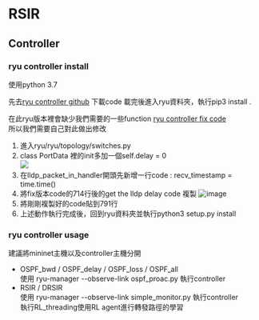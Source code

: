 # RSIR
## Controller

### ryu controller install

使用python 3.7

先去[ryu controller github](https://github.com/faucetsdn/ryu) 下載code
載完後進入ryu資料夾，執行pip3 install .

在此ryu版本裡會缺少我們需要的一些function  [ryu controller fix code](https://github.com/muzixing/ryu/blob/master/ryu/topology/switches.py)  
所以我們需要自己對此做出修改

1. 進入ryu/ryu/topology/switches.py
2. class PortData 裡的init多加一個self.delay = 0  
![](https://i.imgur.com/E9RPmRz.png)
3. 在lldp_packet_in_handler開頭先新增一行code : recv_timestamp = time.time()
4. 將fix版本code的714行後的get the lldp delay code 複製
![image](https://user-images.githubusercontent.com/69691891/145552471-a11fbc18-a494-4e34-982c-6e88a861a27a.png)
5. 將剛剛複製好的code貼到791行
6. 上述動作執行完成後，回到ryu資料夾並執行python3 setup.py install

### ryu controller usage

建議將mininet主機以及controller主機分開

* OSPF_bwd / OSPF_delay / OSPF_loss  / OSPF_all  
使用 ryu-manager --observe-link ospf_proac.py 執行controller
* RSIR / DRSIR  
使用 ryu-manager --observe-link simple_monitor.py 執行controller  
執行RL_threading使用RL agent進行轉發路徑的學習





